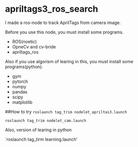 # apriltags3_ros_search
I made a ros-node to track AprilTags from camera image.

Before you use this node, you must install some programs.
  * ROS(noetic)
  * OpneCv and cv-bride
  * apriltags_ros

Also if you use algorism of learing in this, you must install some programs(python).
  * gym
  * pytorch
  * numpy
  * pandas
  * scipy
  * matplotlib
  
##How to try 
  `roslaunch tag_trim nodelet_apriltas3.launch`
  
  `roslaunch tag_trim nodelet_cam.launch`
   
   Also, version of learing in python
   
   `roslaunch tag_tirm learning.launch'
